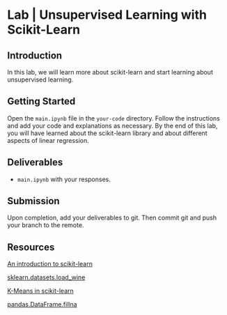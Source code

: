 

# Lab | Unsupervised Learning with Scikit-Learn


## Introduction

In this lab, we will learn more about scikit-learn and start learning about unsupervised learning.

## Getting Started

Open the `main.ipynb` file in the `your-code` directory. Follow the instructions and add your code and explanations as necessary. By the end of this lab, you will have learned about the scikit-learn library and about different aspects of linear regression.

## Deliverables

- `main.ipynb` with your responses.

## Submission

Upon completion, add your deliverables to git. Then commit git and push your branch to the remote.

## Resources

[An introduction to scikit-learn](https://scikit-learn.org/stable/tutorial/basic/tutorial.html)

[sklearn.datasets.load_wine](https://scikit-learn.org/stable/modules/generated/sklearn.datasets.load_wine.html)

[K-Means in scikit-learn](https://scikit-learn.org/stable/modules/generated/sklearn.cluster.KMeans.html)

[pandas.DataFrame.fillna](https://pandas.pydata.org/pandas-docs/stable/generated/pandas.DataFrame.fillna.html)
